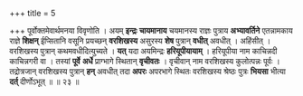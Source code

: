 +++
title = 5

+++
पूर्वोक्तमेवार्थमनया विवृणोति । अयम् **इन्द्रः** **चायमानाय** चयमानस्य राज्ञः पुत्राय **अभ्यावर्तिने** एतन्नामकाय राज्ञे **शिक्षन्** ईप्सितानि वसूनि प्रयच्छन् **वरशिखस्य** असुरस्य **शेष** पुत्रान् **वधीत्** अवधीत् । अहिंसीत् । वरशिखस्य पुत्रान् कथमवधीदित्युच्यते । **यत्** यदा अयमिन्द्रः **हरियूपीयायाम्** । हरियूपीया नाम काचिन्नदी काचिन्नगरी वा । तस्यां **पूर्वे** **अर्धे** प्राग्भागे स्थितान् **वृचीवतः** । वृचीवान् नाम वरशिखस्य कुलोत्पन्नः पूर्वः । तद्रोत्रजान् वरशिखस्य पुत्रान् **हन्** अवधीत् तदा **अपरः** अपरभागे स्थितः वरशिखस्य श्रेष्ठः पुत्रः **भियसा** भीत्या **दर्त्** दीर्णोऽभूत् ॥ ॥ २३ ॥
